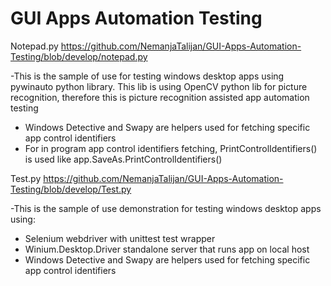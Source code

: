 # GUI Apps Automation Testing

Notepad.py https://github.com/NemanjaTalijan/GUI-Apps-Automation-Testing/blob/develop/notepad.py
 
 -This is the sample of use for testing windows desktop apps using pywinauto python library.
 This lib is using OpenCV python lib for picture recognition, therefore this is picture recognition assisted app automation testing
  - Windows Detective and Swapy are helpers used for fetching specific app control identifiers
  - For in program app control identifiers fetching, PrintControlIdentifiers() is used like app.SaveAs.PrintControlIdentifiers()
  
 Test.py https://github.com/NemanjaTalijan/GUI-Apps-Automation-Testing/blob/develop/Test.py
 
 -This is the sample of use demonstration for testing windows desktop apps using:
  - Selenium webdriver with unittest test wrapper
  - Winium.Desktop.Driver standalone server that runs app on local host
  - Windows Detective and Swapy are helpers used for fetching specific app control identifiers
